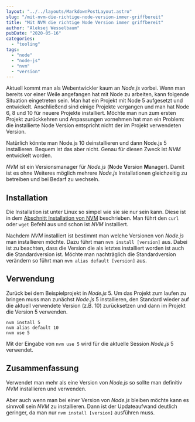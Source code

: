 ```yaml
---
layout: "../../layouts/MarkdownPostLayout.astro"
slug: "/mit-nvm-die-richtige-node-version-immer-griffbereit"  
title: "Mit NVM die richtige Node Version immer griffbereit"
author: "Aleksej Wesselbaum"
pubDate: "2020-05-16"
categories: 
  - "tooling"
tags: 
  - "node"
  - "node-js"
  - "nvm"
  - "version"
---
```


Aktuell kommt man als Webentwickler kaum an _Node.js_ vorbei. Wenn man bereits vor einer Weile angefangen hat mit Node zu arbeiten, kann folgende Situation eingetreten sein. Man hat ein Projekt mit Node 5 aufgesetzt und entwickelt. Anschließend sind einige Projekte vergangen und man hat Node 6, 8 und 10 für neuere Projekte installiert. Möchte man nun zum ersten Projekt zurückkehren und Anpassungen vornehmen hat man ein Problem: die installierte Node Version entspricht nicht der im Projekt verwendeten Version.

Natürlich könnte man Node.js 10 deinstallieren und dann Node.js 5 installieren. Bequem ist das aber nicht. Genau für diesen Zweck ist _NVM_ entwickelt worden.

_NVM_ ist ein Versionsmanager für _Node.js_ (**N**ode **V**ersion **M**anager). Damit ist es ohne Weiteres möglich mehrere _Node.js_ Installationen gleichzeitig zu betreiben und bei Bedarf zu wechseln.

## Installation

Die Installation ist unter Linux so simpel wie sie sie nur sein kann. Diese ist in dem [Abschnitt Installation von NVM](https://github.com/nvm-sh/nvm#install--update-script) beschrieben. Man führt den `curl` oder `wget` Befehl aus und schon ist _NVM_ installiert.

Nachdem _NVM_ installiert ist bestimmt man welche Versionen von _Node.js_ man installieren möchte. Dazu führt man `nvm install [version]` aus. Dabei ist zu beachten, dass die Version die als letztes installiert worden ist auch die Standardversion ist. Möchte man nachträglich die Standardversion verändern so führt man `nvm alias default [version]` aus.

## Verwendung

Zurück bei dem Beispielprojekt in _Node.js_ 5. Um das Projekt zum laufen zu bringen muss man zunächst _Node.js_ 5 installieren, den Standard wieder auf die aktuell verwendete Version (z.B. 10) zurücksetzen und dann im Projekt die Version 5 verwenden.

```
nvm install 5
nvm alias default 10
nvm use 5
```

Mit der Eingabe von `nvm use 5` wird für die aktuelle Session _Node.js_ 5 verwendet.

## Zusammenfassung

Verwendet man mehr als eine Version von _Node.js_ so sollte man definitiv _NVM_ installieren und verwenden.

Aber auch wenn man bei einer Version von _Node.js_ bleiben möchte kann es sinnvoll sein _NVM_ zu installieren. Dann ist der Updateaufwand deutlich geringer, da man nur `nvm install [version]` ausführen muss.
